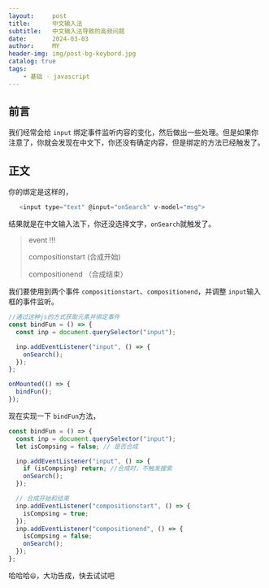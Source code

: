 ```yaml
---
layout:     post
title:      中文输入法
subtitle:   中文输入法导致的高频问题
date:       2024-03-03
author:     MY
header-img: img/post-bg-keybord.jpg
catalog: true
tags:
    - 基础 - javascript
---
```


## 前言
我们经常会给 `input` 绑定事件监听内容的变化，然后做出一些处理。但是如果你注意了，你就会发现在中文下，你还没有确定内容，但是绑定的方法已经触发了。

## 正文

你的绑定是这样的，
```js
   <input type="text" @input="onSearch" v-model="msg">
```
结果就是在中文输入法下，你还没选择文字，`onSearch`就触发了。

> event !!!
> 
>compositionstart (合成开始)
>
>compositionend （合成结束）

我们要使用到两个事件 `compositionstart`、`compositionend`，并调整 `input`输入框的事件监听。

```js
//通过这种js的方式获取元素并绑定事件
const bindFun = () => {
  const inp = document.querySelector("input");

  inp.addEventListener("input", () => {
    onSearch();
  });
};

onMounted(() => {
  bindFun();
});

```

现在实现一下 `bindFun`方法，
```js
const bindFun = () => {
  const inp = document.querySelector("input");
  let isCompsing = false; // 是否合成

  inp.addEventListener("input", () => {
    if (isCompsing) return; //合成时，不触发搜索
    onSearch();
  });

  // 合成开始和结束
  inp.addEventListener("compositionstart", () => {
    isCompsing = true;
  });
  inp.addEventListener("compositionend", () => {
    isCompsing = false;
    onSearch();
  });
};
```

哈哈哈`😄`，大功告成，快去试试吧